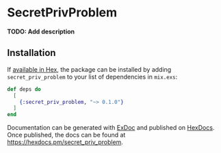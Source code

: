 # SecretPrivProblem

**TODO: Add description**

## Installation

If [available in Hex](https://hex.pm/docs/publish), the package can be installed
by adding `secret_priv_problem` to your list of dependencies in `mix.exs`:

```elixir
def deps do
  [
    {:secret_priv_problem, "~> 0.1.0"}
  ]
end
```

Documentation can be generated with [ExDoc](https://github.com/elixir-lang/ex_doc)
and published on [HexDocs](https://hexdocs.pm). Once published, the docs can
be found at <https://hexdocs.pm/secret_priv_problem>.

